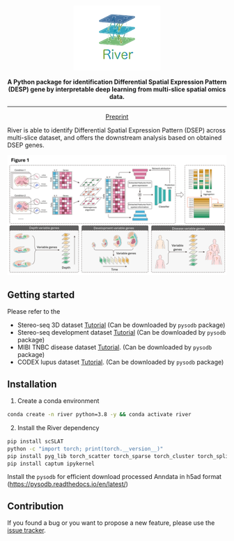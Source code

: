 <div align="center">
<img src="https://github.com/C0nc/River/blob/main/figure/logo.png" width="200px">

**A Python package for identification Differential Spatial Expression Pattern (DESP) gene by interpretable deep learning from multi-slice spatial omics data.**

---

<p align="center">
  <a href="https://doi.org/10.1101/2024.05.30.596656" target="_blank">Preprint</a>
</p>

</div>

River is able to identify Differential Spatial Expression Pattern (DSEP) across multi-slice dataset, and offers the downstream analysis based on obtained DSEP genes.
</p>
<p align="center">
  <img src="https://github.com/C0nc/River/blob/main/figure/pipeline.png" width="800px">
</p>

## Getting started


Please refer to the  
- Stereo-seq 3D dataset [Tutorial][link-tutorial_2] (Can be downloaded by `pysodb` package) 
- Stereo-seq development dataset [Tutorial][link-tutorial_3] (Can be downloaded by `pysodb` package)
- MIBI TNBC disease dataset [Tutorial][link-tutorial_4]. (Can be downloaded by `pysodb` package)
- CODEX lupus dataset [Tutorial][link-tutorial_5]. (Can be downloaded by `pysodb` package)

## Installation

1. Create a conda environment
```bash
conda create -n river python=3.8 -y && conda activate river

```
2. Install the River dependency
```bash
pip install scSLAT
python -c "import torch; print(torch.__version__)"
pip install pyg_lib torch_scatter torch_sparse torch_cluster torch_spline_conv -f https://data.pyg.org/whl/torch-2.0.0+cu117.html  # replace torch and CUDA version to yours
pip install captum ipykernel 
```

Install the `pysodb` for efficient download processed Anndata in h5ad format (https://pysodb.readthedocs.io/en/latest/) 
## Contribution

If you found a bug or you want to propose a new feature, please use the [issue tracker][issue-tracker].

[issue-tracker]: https://github.com/C0nc/River/issues
[link-docs]: https://cellcharter.readthedocs.io
[link-api]: https://cellcharter.readthedocs.io/en/latest/api.html
[link-tutorial_1]: https://github.com/C0nc/River/blob/main/figure_2.ipynb
[link-tutorial_2]: https://github.com/C0nc/River/blob/main/figure_3.ipynb
[link-tutorial_3]: https://github.com/C0nc/River/blob/main/figure_4.ipynb
[link-tutorial_4]: https://github.com/C0nc/River/blob/main/figure_5.ipynb
[link-tutorial_5]: https://github.com/C0nc/River/blob/main/figure_6.ipynb
